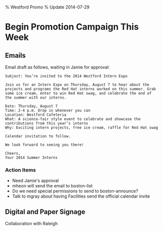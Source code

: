 % Westford Promo
% Update 2014-07-29

# Begin Promotion Campaign This Week

## Emails

Email draft as follows, waiting in Jamie for approval:

```
Subject: You’re invited to the 2014 Westford Intern Expo

Join us for an Intern Expo on Thursday, August 7 to hear about the projects and programs the Red Hat interns worked on this summer. Grab some ice cream, enter to win Red Hat swag, and celebrate the end of the summer with our interns.

Date: Thursday, August 7
Time: 2-4 p.m. Drop in whenever you can
Location: Westford Cafeteria  
What: A science-fair style event to celebrate and showcase the contributions from this year’s interns
Why: Exciting intern projects, free ice cream, raffle for Red Hat swag

Calendar invitation to follow.

We look forward to seeing you there! 

Cheers,
Your 2014 Summer Interns
```
 
### Action Items
- Need Jamie's approval
- mheon will send the email to boston-list
- Do we need special permissions to send to boston-announce?
- Talk to mgray about having Facilities send the official calendar invite

## Digital and Paper Signage

Collaboration with Raleigh
